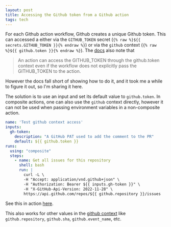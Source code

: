 ```yaml
---
layout: post
title: Accessing the Github token from a Github action
tags: tech
---
```


For each Github action workflow, Github creates a unique Github token. This can accessed a either via the  `GITHUB_TOKEN` secret (`{% raw %}${{ secrets.GITHUB_TOKEN }}{% endraw %}`) or via the `github` context (`{% raw %}${{ github.token }}{% endraw %}`).
The [docs](https://docs.github.com/en/actions/security-guides/automatic-token-authentication#using-the-github_token-in-a-workflow) also note that 

> An action can access the GITHUB_TOKEN through the github.token context even if the workflow does not explicitly pass the GITHUB_TOKEN to the action.

However the docs fall short of showing how to do it, and it took me a while to figure it out, so I'm sharing it here.

<!--break-->

The solution is to use an input and set its default value to `github.token`. In composite actions, one can also use the `github` context directly, however it can not be used when passing environment variables in a non-composite action.

```yaml
name: 'Test github context access'
inputs:
  gh-token:
    description: "A GitHub PAT used to add the comment to the PR"
    default: ${{ github.token }}
runs:
  using: "composite"
  steps:
    - name: Get all issues for this repository
      shell: bash
      run: |
        curl -L \
        -H "Accept: application/vnd.github+json" \
        -H "Authorization: Bearer ${{ inputs.gh-token }}" \
        -H "X-GitHub-Api-Version: 2022-11-28" \
        https://api.github.com/repos/${{ github.repository }}/issues
```

See this in action [here](https://github.com/markszabo/markszabo.github.io/pull/1).

This also works for other values in the [github context](https://docs.github.com/en/actions/learn-github-actions/contexts#github-context) like `github.repository`, `github.sha`, `github.event_name`, etc. 